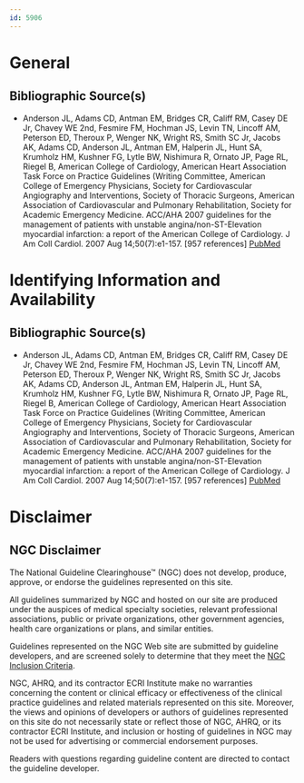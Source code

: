 ```yaml
---
id: 5906
---
```


# General

## Bibliographic Source(s)

- Anderson JL, Adams CD, Antman EM, Bridges CR, Califf RM, Casey DE Jr, Chavey WE 2nd, Fesmire FM, Hochman JS, Levin TN, Lincoff AM, Peterson ED, Theroux P, Wenger NK, Wright RS, Smith SC Jr, Jacobs AK, Adams CD, Anderson JL, Antman EM, Halperin JL, Hunt SA, Krumholz HM, Kushner FG, Lytle BW, Nishimura R, Ornato JP, Page RL, Riegel B, American College of Cardiology, American Heart Association Task Force on Practice Guidelines (Writing Committee, American College of Emergency Physicians, Society for Cardiovascular Angiography and Interventions, Society of Thoracic Surgeons, American Association of Cardiovascular and Pulmonary Rehabilitation, Society for Academic Emergency Medicine. ACC/AHA 2007 guidelines for the management of patients with unstable angina/non-ST-Elevation myocardial infarction: a report of the American College of Cardiology. J Am Coll Cardiol. 2007 Aug 14;50(7):e1-157. [957 references] [ PubMed ](http://www.ncbi.nlm.nih.gov/entrez/query.fcgi?cmd=Retrieve&db=pubmed&dopt=Abstract&list_uids=17692738)

# Identifying Information and Availability

## Bibliographic Source(s)

- Anderson JL, Adams CD, Antman EM, Bridges CR, Califf RM, Casey DE Jr, Chavey WE 2nd, Fesmire FM, Hochman JS, Levin TN, Lincoff AM, Peterson ED, Theroux P, Wenger NK, Wright RS, Smith SC Jr, Jacobs AK, Adams CD, Anderson JL, Antman EM, Halperin JL, Hunt SA, Krumholz HM, Kushner FG, Lytle BW, Nishimura R, Ornato JP, Page RL, Riegel B, American College of Cardiology, American Heart Association Task Force on Practice Guidelines (Writing Committee, American College of Emergency Physicians, Society for Cardiovascular Angiography and Interventions, Society of Thoracic Surgeons, American Association of Cardiovascular and Pulmonary Rehabilitation, Society for Academic Emergency Medicine. ACC/AHA 2007 guidelines for the management of patients with unstable angina/non-ST-Elevation myocardial infarction: a report of the American College of Cardiology. J Am Coll Cardiol. 2007 Aug 14;50(7):e1-157. [957 references] [ PubMed ](http://www.ncbi.nlm.nih.gov/entrez/query.fcgi?cmd=Retrieve&db=pubmed&dopt=Abstract&list_uids=17692738)

# Disclaimer

## NGC Disclaimer

The National Guideline Clearinghouse™ (NGC) does not develop, produce, approve, or endorse the guidelines represented on this site.

All guidelines summarized by NGC and hosted on our site are produced under the auspices of medical specialty societies, relevant professional associations, public or private organizations, other government agencies, health care organizations or plans, and similar entities.

Guidelines represented on the NGC Web site are submitted by guideline developers, and are screened solely to determine that they meet the [NGC Inclusion Criteria](/help-and-about/summaries/inclusion-criteria).

NGC, AHRQ, and its contractor ECRI Institute make no warranties concerning the content or clinical efficacy or effectiveness of the clinical practice guidelines and related materials represented on this site. Moreover, the views and opinions of developers or authors of guidelines represented on this site do not necessarily state or reflect those of NGC, AHRQ, or its contractor ECRI Institute, and inclusion or hosting of guidelines in NGC may not be used for advertising or commercial endorsement purposes.

Readers with questions regarding guideline content are directed to contact the guideline developer.

